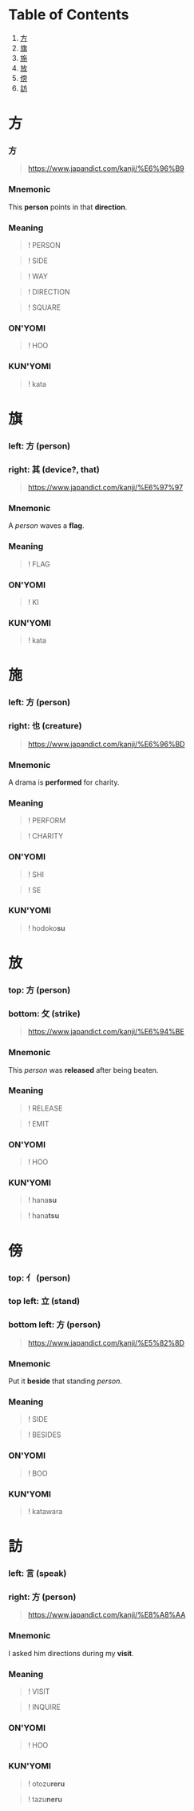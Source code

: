 # Table of Contents

1. [方](#方)
2. [旗](#旗)
3. [施](#施)
4. [放](#放)
5. [傍](#傍)
6. [訪](#訪)


# 方
### 方
> https://www.japandict.com/kanji/%E6%96%B9

### Mnemonic
This **person** points in that **direction**.

### Meaning
>! PERSON

>! SIDE

>! WAY

>! DIRECTION

>! SQUARE

### ON'YOMI
>! HOO

### KUN'YOMI
>! kata


# 旗
### left: 方 (person)
### right: 其 (device?, that)
> https://www.japandict.com/kanji/%E6%97%97

### Mnemonic
A _person_ waves a **flag**.

### Meaning
>! FLAG

### ON'YOMI
>! KI

### KUN'YOMI
>! kata


# 施
### left: 方 (person)
### right: 也 (creature)
> https://www.japandict.com/kanji/%E6%96%BD

### Mnemonic
A drama is **performed** for charity.

### Meaning
>! PERFORM

>! CHARITY

### ON'YOMI
>! SHI

>! SE

### KUN'YOMI
>! hodoko**su**


# 放
### top: 方 (person)
### bottom: 攵 (strike)
> https://www.japandict.com/kanji/%E6%94%BE

### Mnemonic
This _person_ was **released** after being beaten.

### Meaning
>! RELEASE

>! EMIT

### ON'YOMI
>! HOO

### KUN'YOMI
>! hana**su**

>! hana**tsu**


# 傍
### top: ⺅ (person)
### top left: 立 (stand)
### bottom left: 方 (person)
> https://www.japandict.com/kanji/%E5%82%8D

### Mnemonic
Put it **beside** that standing _person_.

### Meaning
>! SIDE

>! BESIDES

### ON'YOMI
>! BOO

### KUN'YOMI
>! katawara


# 訪
### left: 言 (speak)
### right: 方 (person)
> https://www.japandict.com/kanji/%E8%A8%AA

### Mnemonic
I asked him directions during my **visit**.

### Meaning
>! VISIT

>! INQUIRE

### ON'YOMI
>! HOO

### KUN'YOMI
>! otozu**reru**

>! tazu**neru**
